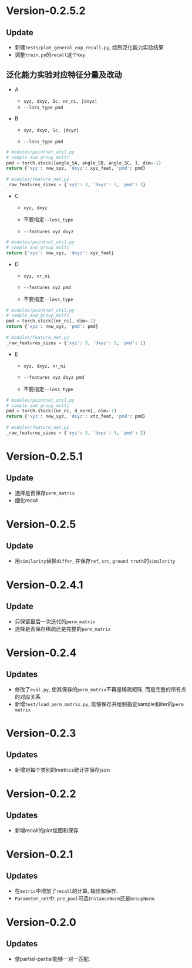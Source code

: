 # Version-0.2.5.2

## Update

- 新建`tests/plot_general_exp_recall.py`, 绘制泛化能力实验结果
- 调整`train.py`的`recall`这个`key`

## 泛化能力实验对应特征分量及改动

- A
    - `xyz, dxyz, Sc, nr_ni, |dxyz| `
    - `--loss_type pmd`
    
- B
    - `xyz, dxyz, Sc, |dxyz| `
    
    - `--loss_type pmd`

```python
# modules/pointnet_util.py
# sample_and_group_multi
pmd = torch.stack([angle_SA, angle_SB, angle_SC, ], dim=-1)
return {'xyz': new_xyz, 'dxyz': xyz_feat, 'pmd': pmd}
        
# modules/feature_net.py
_raw_features_sizes = {'xyz': 3, 'dxyz': 3, 'pmd': 3}
```
    
- C

    - `xyz, dxyz`

    - 不要指定`--loss_type`

    - `--features xyz dxyz`

```python
# modules/pointnet_util.py
# sample_and_group_multi
return {'xyz': new_xyz, 'dxyz': xyz_feat}
```

- D

    - `xyz, nr_ni`

    - `--features xyz pmd`

    - 不要指定`--loss_type`

```python
# modules/pointnet_util.py
# sample_and_group_multi
pmd = torch.stack([nr_ni], dim=-1)
return {'xyz': new_xyz, 'pmd': pmd}
        
# modules/feature_net.py
_raw_features_sizes = {'xyz': 3, 'dxyz': 3, 'pmd': 1}
```

- E

  - `xyz, dxyz, nr_ni`

  - `--features xyz dxyz pmd`

  - 不要指定`--loss_type`

```python
# modules/pointnet_util.py
# sample_and_group_multi
pmd = torch.stack([nr_ni, d_norm], dim=-1)
return {'xyz': new_xyz, 'dxyz': xtz_feat, 'pmd': pmd}
    
# modules/feature_net.py
_raw_features_sizes = {'xyz': 3, 'dxyz': 3, 'pmd': 2}
```
  


# Version-0.2.5.1

## Update

- 选择是否保存`perm_matrix`
- 细化recall

# Version-0.2.5

## Update

- 用`similarity`替换`differ`, 并保存`ref`, `src`, `ground truth`的`similarity`

# Version-0.2.4.1

## Update

- 只保留最后一次迭代的`perm_matrix`
- 选择是否保存稀疏还是完整的`perm_matrix`

# Version-0.2.4

## Updates
- 修改了`eval.py`, 使其保存的`perm_matrix`不再是稀疏矩阵, 而是完整的所有点的对应关系
- 新增`test/load_perm_matrix.py`, 能够保存并绘制指定sample和iter的`perm matrix`
# Version-0.2.3

## Updates

- 新增对每个类别的metrics统计并保存json

# Version-0.2.2

## Updates

- 新增recall的plot绘图和保存

# Version-0.2.1

## Updates

- 在`metric`中增加了`recall`的计算, 输出和保存.
- `Parameter_net`中, `pre_pool`可选`InstanceNorm`还是`GroupNorm`.

# Version-0.2.0

## Updates

- 使partial-partial能够一对一匹配.
